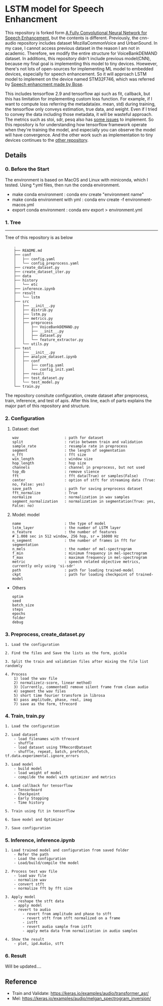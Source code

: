 # LSTM model for Speech Enhancment

This repository is forked form [A Fully Convolutional Neural Network for Speech Enhancement](https://github.com/EncoraDigital/SAB-cnn-audio-denoiser), but the contents is different.
Previously, the cnn-audio repository includes dataset MozillaCommonVoice and UrbanSound. In my case, I cannot access previous dataset in the reason I am not in academic. Therefore, we modify the entire structure for VoiceBankDEMAND dataset. In additions, this repository didn't include previous model(CNN), because my final goal is implementing this model to tiny devices. Hoewever, there's not lots of open-sources for implementing ML model to embedded devices, especially for speech enhancement. So it will approach LSTM model to implement on the device named STM32F746, which was referred by [Speech enhancment made by Bose](https://github.com/Bose/efficient-neural-speech-enhancement). 

This includes tensorflow 2.9 and tensorflow api such as fit, callback, but this has limitation for implementing custom loss function. For example, if I want to compute loss referring the metadata(ex. mean, std) during training, the tensorflow only conveys estimation, true data, and weight. Even if I tried to convey the data including those metadata, it will be wasteful approach. The metrics such as stoi, sdr, pesq also has [some issues]() to implement. So this repository is for understanding how tensorflow framework operate when they're training the model, and especially you can observe the model will have convergence. And the other work such as implementation to tiny devices continues to the [other repository](https://github.com/ooshyun/TinyLSTM-for-speech-enhancement).

## Details
### 0. Before the Start
The environment is based on MacOS and Linux with miniconda, which I tested. Using *.yml files, then run the conda environment.

- make conda environment            : conda env create "environment name"
- make conda environment with yml   : conda env create -f environment-macos.yml
- export conda environment          : conda env export > environment.yml

### 1. Tree
---
Tree of this repository is as below
```
    .
    ├── README.md
    ├── conf
    │   ├── config.yaml
    │   └── config_preprocess.yaml
    ├── create_dataset.py
    ├── create_dataset_iter.py
    ├── data
    ├── history
    │   └── etc
    ├── inference.ipynb
    ├── result
    │   └── lstm
    ├── src
    │   ├── __init__.py
    │   ├── distrib.py
    │   ├── lstm.py
    │   ├── metrics.py
    │   ├── preprocess
    │   │   ├── VoiceBankDEMAND.py
    │   │   ├── __init__.py
    │   │   ├── dataset.py
    │   │   └── feature_extractor.py
    │   └── utils.py
    ├── test
    │   ├── __init__.py
    │   ├── analyze_dataset.ipynb
    │   ├── conf
    │   │   ├── config.yaml
    │   │   └── config_init.yaml
    │   ├── result
    │   ├── test_dataset.py
    │   └── test_model.py
    └── train.py 
```
The repository consitute configuration, create dataset after preprocess, train, inference, and test of apis. After this line, each of parts explains the major part of this repository and structure.

### 2. Configuration

1. Dataset: dset
    ```
    wav                     : path for dataset
    split                   : ratio between train and validation
    sample_rate             : resample rate in preprocess
    segment                 : the length of segmentation
    n_fft                   : fft size
    win_length              : window size
    hop_length              : hop size
    channels                : channel in preprocess, but not used
    top_db                  : remove slience
    fft                     : fft data(True) or samples(False)
    center                  : option of stft for streaming data (True: no, False: yes)
    save_path               : path for saving preprocess dataset
    fft_normalize           : True
    normalize               : normalization in wav samples
    segment_normalization   : normalization in segmentation(True: yes, False: no) 
    ```
2. Model: model
    ```
    name                    : the type of model 
    lstm_layer              : the number of LSTM layer
    n_feature               : the number of features
    # 1.008 sec in 512 window, 256 hop, sr = 16000 Hz
    n_segment               : the number of frames in fft for segmentation 
    n_mels                  : the number of mel-spectrogram
    f_min                   : minimum frequency in mel-spectrogram
    f_max                   : maximum frequency in mel-spectrogram
    metric                  : speech related objective metrics, currently only using 'si-sdr'
    path                    : path for loading trained-model
    ckpt                    : path for loading checkpoint of trained-model
    ```

- Others
    ```
    optim
    seed
    batch_size
    steps
    epochs
    folder
    debug
    ```

### 3. Preprocess, create_dataset.py
```
1. Load the configuration

2. Find the files and Save the lists as the form, pickle

3. Split the train and validation files after mixing the file list randomly

4. Process
    1) load the wav file
    2) normalize(z-score, linear method)
    3) [Currently, commented] remove silent frame from clean audio
    4) segment the wav files
    5) short time fourier transform in librosa
    6) pass amplitude, phase, real, imag
    7) save as the form, tfrecord
```

### 4. Train, train.py
```
1. Load the configuration

2. Load dataset
    - load filenames with tfrecord
    - shuffle
    - load dataset using TFRecordDataset
    - shuffle, repeat, batch, prefetch, tf.data.experimental.ignore_errors

3. Load model
    - build model
    - load weight of model
    - compilde the model with optimizer and metrics
    
4. Load callback for tensorflow
    - Tensorboard
    - Checkpoint
    - Early Stopping
    - Time history

5. Train using fit in tensorflow

6. Save model and Optimizer

7. Save configuration 
```

### 5. Inference, inference.ipynb
```
1. Load trained model and configuration from saved folder
    - Refer the path
    - Load the configuration
    - Load/build/compile the model

2. Process test wav file
    - load wav file
    - normalize wav
    - convert stft
    - normalize fft by fft size

3. Apply model
    - reshape the stft data
    - apply model
    - revert to audio
        - revert from amplitude and phase to stft
        - revert stft from stft normalized on a frame
        - istft
        - revert audio sample from istft
        - apply meta data from normalization in audio samples

4. Show the result
    - plot, ipd.Audio, stft
```

### 6. Result
Will be updated....


## Reference
- Train and Validate: https://keras.io/examples/audio/transformer_asr/
- Mel: https://keras.io/examples/audio/melgan_spectrogram_inversion/
